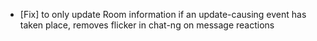 - [Fix] to only update Room information if an update-causing event has taken place, removes flicker in chat-ng on message reactions